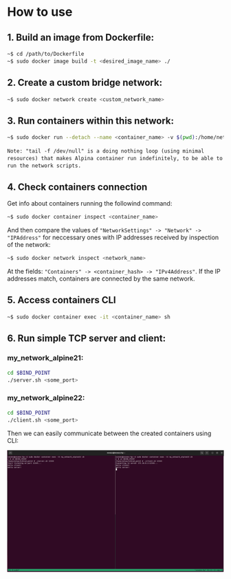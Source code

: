 # How to use

## 1. Build an image from Dockerfile:

``` bash
~$ cd /path/to/Dockerfile
~$ sudo docker image build -t <desired_image_name> ./
```

## 2. Create a custom bridge network:

``` bash
~$ sudo docker network create <custom_network_name>
```

## 3. Run containers within this network:

```bash
~$ sudo docker run --detach --name <container_name> -v $(pwd):/home/network/bind_point --network <network_name> --publish 80 <image_name> tail -f /dev/null
```

`Note: "tail -f /dev/null" is a doing nothing loop (using minimal resources) that makes Alpina container run indefinitely, to be able to run the network scripts.`

## 4. Check containers connection

Get info about containers running the followind command:

```bash
~$ sudo docker container inspect <container_name>
```

And then compare the values of `"NetworkSettings" -> "Network" -> "IPAddress"` for neccessary ones with IP addresses received by inspection of the network:

```bash
~$ sudo docker network inspect <network_name>
```

At the fields: `"Containers" -> <container_hash> -> "IPv4Address"`. If the IP addresses match, containers are connected by the same network.

## 5. Access containers CLI

```bash
~$ sudo docker container exec -it <container_name> sh
```

## 6. Run simple TCP server and client:

### my_network_alpine21:

``` bash
cd $BIND_POINT
./server.sh <some_port>
```

### my_network_alpine22:

``` bash
cd $BIND_POINT
./client.sh <some_port>
```

Then we can easily communicate between the created containers using CLI:

![Tmux containers screenshot](<tmux_containers_img.png>)
